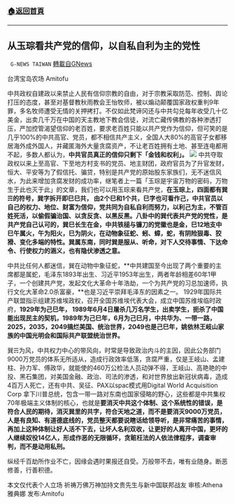 ###  [:house:返回首頁](https://github.com/ourhimalayas/txt)
---


## 从玉琮看共产党的信仰，以自私自利为主的党性
` G-NEWS TAIWAN` [轉載自GNews](https://gnews.org/zh-hans/1614851/)

台湾宝岛农场 Amitofu

中共政权自建政以来禁止人民有信仰宗教的自由，对于宗教采取防范、控制、舆论打压的态度，甚至对基督教秋雨教会王怡牧师，被以煽动颠覆国家政权重判9年罪，多名牧师遭受无情的关押拷打。不仅如此梵谛冈还与中共勾兑每年收受几十亿美金，出卖几千万在中国的天主教地下教会信徒，对流亡藏传佛教的各种渗透打压，严加控管渴望信仰的老百姓，要求老百姓只能以共产党作为信仰，但可笑的是几乎100%的中共高官、党员，都不相信共产主义，全国人大80%的高官子女都移居海外成外国人，并藏匿海外大量贪腐资产，不让老百姓拥有土地、甚至连电都用不起，多数人都认为，**中共官员真正的信仰只剩下「金钱和权利」。**
![](https://assets.gnews.org/wp-content/uploads/2021/10/CCPflag-400x225.jpg)
中共夺取政权以来上至高官、下至地方村支书的党员、地主财团，政府官员为了升官发财，恒大、平安等为了假信托、骗贷，特别是共产党的原始股东家族们，无不迷信风水，为此来增加贪腐发财的成功率，继笔者上一篇「玉琮是宇宙万物的密码，万物生于此也灭于此」的文章，我们也可以用玉琮来看共产党，**在玉琮上，四面都有巽☴的符号，巽字拆开即巳巳共， 由2个巳和1个共，巳字也可看作己，中共官员以自己的权力、地位、财富为信仰，党共同为自私自利而努力，以利己为主，不管百姓死活，**以偷假骗治国、以贪反贪、以黑反黑。八卦中的巽代表共产党的党性，是共产党自己认可的，巽巳长生在金，**中共铁槌与镰刀的党徽也是金**，巳12地支中巳午属火，午为阳火，巳为阴火，**在动物象征蛇**、蚓、蟑，蛇，有阴险狠毒、狡猾、变化多端的特性。巽属东南，同时巽是服从、听命，对下人交待事情、下达命令、行使权力的涵义，也有**隐伏渗透之意。**

中共比任何人都迷信，巽在动物中象征蛇，**中共建国至今出现了两个重要的主席都是属蛇，毛泽东1893年出生、习近平1953年出生，两者年龄相差60年1甲子，一个创建共产党，发起文化大革命十年浩劫，一个为共产党的习总加速师，执行文化大革命2.0杀富豪，**也是习近平崇拜毛泽东的因素之一。 1929年国际共产联盟指示组建苏维埃政权，召开全国苏维埃代表大会，成立中国苏维埃临时政府，**1929年为己巳年， 1989年6月4日屠杀几万名学生，出卖学生，扼杀了中国能出现民主的契机，1989年为己巳年，6月为己巳月，中共华为、一带一路，2025，2035，2049搞烂美国、统治世界，2049也是己巳年，姚依林王岐山家族的中国光明会和国际共产联盟统治世界。**

巽☴为风，中共权力中心的带风向，时常是导致政治内斗的主因，因此公务部门9000万党员的体系无所适从，造成行政效率低落，贪腐严重，仅是王岐山、孟建柱、孙力军、傅政华，就能使的460万公检法人员动弹不得，王岐山、高艳艳的中投、黑石集团，对美国金融、政治、司法的渗透，和对世界放出新冠状病毒，造成4百万人死亡，还有中共、吴征、PAX以spac模式用Digital World Acquisition Corp 拿下川普总统，包含一带一路对东南也国家侵略的野心，这些都是中共集权70年极端主义体制的核心，也就是**要消灭中共这个体制、这个系统性的错误，是符合人民的期待，消灭巽里的共字，符合天地之道，而不是要消灭9000万党员，人是有良知、有道德底线的，党员整天都要说瞎话给领导听，是非常痛苦的事情，再加上这种体制让好人活不下去，让坏人名利双收，让更好的人离开中国，更坏的人继续奴役14亿人，形成作恶的无限循环，贪赃枉法的人依法律程序，调查审判，而不是动用私刑。**

纵经千百劫所作业不亡，因缘会遇时果报还自受。万般带不去，唯有业随身。断恶修善，行善积德。

本文仅代表个人立场
祈祷万佛万神加持文贵先生与新中国联邦战友
审核:Athena雅典娜 发布:Amitofu
